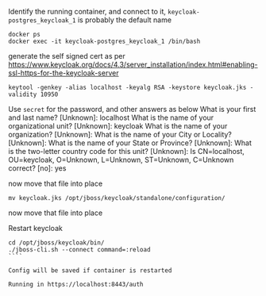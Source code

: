 Identify the running container, and connect to it, `keycloak-postgres_keycloak_1` is probably the default name

```
docker ps
docker exec -it keycloak-postgres_keycloak_1 /bin/bash
```

generate the self signed cert as per https://www.keycloak.org/docs/4.3/server_installation/index.html#enabling-ssl-https-for-the-keycloak-server
````
keytool -genkey -alias localhost -keyalg RSA -keystore keycloak.jks -validity 10950
````


Use `secret` for the password, and other answers as below
What is your first and last name?
  [Unknown]:  localhost
What is the name of your organizational unit?
  [Unknown]:  keycloak
What is the name of your organization?
  [Unknown]:
What is the name of your City or Locality?
  [Unknown]:
What is the name of your State or Province?
  [Unknown]:
What is the two-letter country code for this unit?
  [Unknown]:
Is CN=localhost, OU=keycloak, O=Unknown, L=Unknown, ST=Unknown, C=Unknown correct?
  [no]:  yes

now move that file into place
````
mv keycloak.jks /opt/jboss/keycloak/standalone/configuration/
````
now move that file into place

Restart keycloak
`````
cd /opt/jboss/keycloak/bin/
./jboss-cli.sh --connect command=:reload
````

Config will be saved if container is restarted

Running in https://localhost:8443/auth
